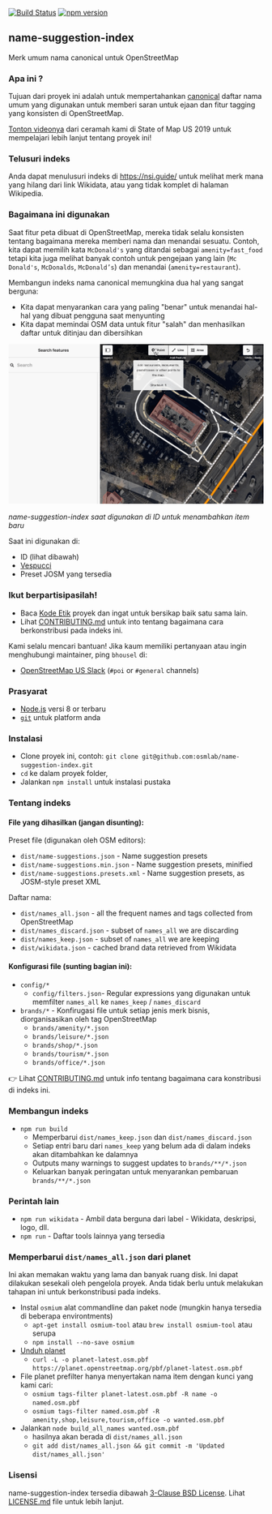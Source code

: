 [![Build Status](https://travis-ci.org/osmlab/name-suggestion-index.svg?branch=master)](https://travis-ci.org/osmlab/name-suggestion-index)
[![npm version](https://badge.fury.io/js/name-suggestion-index.svg)](https://badge.fury.io/js/name-suggestion-index)

## name-suggestion-index

Merk umum nama canonical untuk OpenStreetMap


### Apa ini ?

Tujuan dari proyek ini adalah untuk mempertahankan [canonical](https://en.wikipedia.org/wiki/Canonicalization) daftar nama umum yang digunakan untuk memberi saran untuk ejaan dan fitur tagging yang konsisten di OpenStreetMap.

[Tonton videonya](https://2019.stateofthemap.us/program/sat/mapping-brands-with-the-name-suggestion-index.html) dari ceramah kami di State of Map US 2019 untuk mempelajari lebih lanjut tentang proyek ini!


### Telusuri indeks

Anda dapat menulusuri indeks di https://nsi.guide/ untuk melihat merk mana yang hilang dari link Wikidata, atau yang tidak komplet di halaman Wikipedia.

### Bagaimana ini digunakan

Saat fitur peta dibuat di OpenStreetMap, mereka tidak selalu konsisten tentang bagaimana mereka memberi nama dan menandai sesuatu. Contoh, kita dapat memilih kata `McDonald's` yang ditandai sebagai `amenity=fast_food` tetapi kita juga melihat banyak contoh untuk pengejaan yang lain (`Mc Donald's`, `McDonalds`, `McDonald’s`) dan menandai (`amenity=restaurant`).

Membangun indeks nama canonical memungkina dua hal yang sangat berguna:
- Kita dapat menyarankan cara yang paling "benar" untuk menandai hal-hal yang dibuat pengguna saat menyunting
- Kita dapat memindai OSM data untuk fitur "salah" dan menhasilkan daftar untuk ditinjau dan dibersihkan

<img width="1017px" alt="Name Suggestion Index in use in iD" src="https://raw.githubusercontent.com/osmlab/name-suggestion-index/master/docs/img/nsi-in-iD.gif"/>

*name-suggestion-index saat digunakan di ID untuk menambahkan item baru*

Saat ini digunakan di:
* ID (lihat dibawah)
* [Vespucci](http://vespucci.io/tutorials/name_suggestions/)
* Preset JOSM yang tersedia

### Ikut berpartisipasilah!

* Baca [Kode Etik](CODE_OF_CONDUCT.md) proyek dan ingat untuk bersikap baik satu sama lain.
* Lihat [CONTRIBUTING.md](CONTRIBUTING.md) untuk into tentang bagaimana cara berkonstribusi pada indeks ini.

Kami selalu mencari bantuan!  Jika kaum memiliki pertanyaan atau ingin menghubungi maintainer, ping  `bhousel` di:
* [OpenStreetMap US Slack](https://slack.openstreetmap.us/)
(`#poi` or `#general` channels)


### Prasyarat

* [Node.js](https://nodejs.org/) versi 8 or terbaru
* [`git`](https://www.atlassian.com/git/tutorials/install-git/) untuk platform anda


### Instalasi

* Clone proyek ini, contoh:
  `git clone git@github.com:osmlab/name-suggestion-index.git`
* `cd` ke dalam proyek folder,
* Jalankan `npm install` untuk instalasi pustaka


### Tentang indeks

#### File yang dihasilkan (jangan disunting):

Preset file (digunakan oleh OSM editors):
* `dist/name-suggestions.json` - Name suggestion presets
* `dist/name-suggestions.min.json` - Name suggestion presets, minified
* `dist/name-suggestions.presets.xml` - Name suggestion presets, as JOSM-style preset XML

Daftar nama:
* `dist/names_all.json` - all the frequent names and tags collected from OpenStreetMap
* `dist/names_discard.json` - subset of `names_all` we are discarding
* `dist/names_keep.json` - subset of `names_all` we are keeping
* `dist/wikidata.json` - cached brand data retrieved from Wikidata

#### Konfigurasi file (sunting bagian ini):

* `config/*`
  * `config/filters.json`- Regular expressions yang digunakan untuk memfilter `names_all` ke `names_keep` / `names_discard`
* `brands/*` - Konfirugasi file untuk  setiap jenis merk bisnis, diorganisasikan oleh tag OpenStreetMap
  * `brands/amenity/*.json`
  * `brands/leisure/*.json`
  * `brands/shop/*.json`
  * `brands/tourism/*.json`
  * `brands/office/*.json`

:point_right: Lihat [CONTRIBUTING.md](CONTRIBUTING.md) untuk info tentang bagaimana cara konstribusi di indeks ini.


### Membangun indeks

* `npm run build`
  * Memperbarui `dist/names_keep.json` dan `dist/names_discard.json`
  * Setiap entri baru dari `names_keep` yang belum ada di dalam indeks akan ditambahkan ke dalamnya
  * Outputs many warnings to suggest updates to `brands/**/*.json`
  * Keluarkan banyak peringatan untuk menyarankan pembaruan `brands/**/*.json`


### Perintah lain

* `npm run wikidata` - Ambil data berguna dari label - Wikidata, deskripsi, logo, dll.
* `npm run` - Daftar tools lainnya yang tersedia

### Memperbarui `dist/names_all.json` dari planet

Ini akan memakan waktu yang lama dan banyak ruang disk. Ini dapat dilakukan sesekali oleh pengelola proyek.
Anda tidak berlu untuk melakukan tahapan ini untuk berkonstribusi pada indeks.

- Instal `osmium` alat commandline dan paket node (mungkin hanya tersedia di beberapa environtments)
  - `apt-get install osmium-tool` atau `brew install osmium-tool` atau serupa
  - `npm install --no-save osmium`
- [Unduh planet](http://planet.osm.org/pbf/)
  - `curl -L -o planet-latest.osm.pbf https://planet.openstreetmap.org/pbf/planet-latest.osm.pbf`
- File planet prefilter hanya menyertakan nama item dengan kunci yang kami cari:
  - `osmium tags-filter planet-latest.osm.pbf -R name -o named.osm.pbf`
  - `osmium tags-filter named.osm.pbf -R amenity,shop,leisure,tourism,office -o wanted.osm.pbf`
- Jalankan `node build_all_names wanted.osm.pbf`
  - hasilnya akan berada di `dist/names_all.json`
  - `git add dist/names_all.json && git commit -m 'Updated dist/names_all.json'`


### Lisensi

name-suggestion-index tersedia dibawah [3-Clause BSD License](https://opensource.org/licenses/BSD-3-Clause).
Lihat [LICENSE.md](LICENSE.md) file untuk lebih lanjut.
